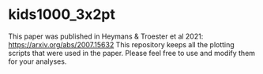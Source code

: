 # kids1000_3x2pt
This paper was published in Heymans & Troester et al 2021:  https://arxiv.org/abs/2007.15632
This repository keeps all the plotting scripts that were used in the paper.   Please feel free to use and modify them for your analyses.
